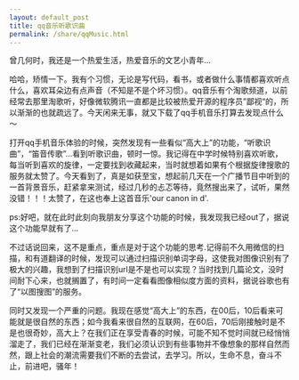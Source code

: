 ```yaml
---
layout: default_post
title: qq音乐听歌识曲
permalink: /share/qqMusic.html
---
```


曾几何时，我还是一个热爱生活，热爱音乐的文艺小青年...

哈哈，矫情一下。我有个习惯，无论是写代码，看书，或者做什么事情都喜欢听点什么，喜欢耳朵边有点声音（不知是不是个坏习惯）。qq音乐有个淘歌频道，以前经常去那里淘歌听，好像微软腾讯一直都是比较被热爱开源的程序员”鄙视“的，所以渐渐的也就疏远了。今天闲来无事，就又下载了qq手机音乐打算去发现点什么～

打开qq手机音乐体验的时候，突然发现有一些看似“高大上”的功能，“听歌识曲”，“笛音传歌”...看到听歌识曲，顿时一惊。我记得在中学时候特别喜欢听歌，每当听到喜欢的旋律，一定要找到收藏起来，当时就想着如果有个根据旋律搜歌的服务就太赞了。今天看到了，真是如获至宝，想起前几天在一个广播节目中听到的一首背景音乐，赶紧拿来测试，经过几秒的忐忑等待，竟然搜出来了，试听，果然没错！！！太赞了，在这也奉上这首音乐'our canon in d'.

ps:好吧，就在此时此刻向我朋友分享这个功能的时候，我发现我已经out了，据说这个功能早就有了...

不过话说回来，这不是重点，重点是对于这个功能的思考.记得前不久用微信的扫描，和有道翻译的时候，发现可以通过扫描识别单词字母，这使我对图像识别有了极大的兴趣，我想到了扫描识别url是不是也可以实现？当时找到几篇论文，没时间耐下心来，也就搁置了，有时间一定看看图像相似度方面的资料，据说谷歌也有了“以图搜图”的服务。

同时又发现一个严重的问题。我现在感觉“高大上”的东西，在00后，10后看来可能就是很自然的东西；如今我看来很自然的互联网，在60后，70后刚接触时是不是也很奇妙，高大上？在我们正在享受青春的时候，可能不知不觉时间就已经悄悄溜走了，我们已经在渐渐变老，我们必须认识到有些事物并不像想象的那样自然而然，跟上社会的潮流需要我们不断的去尝试，去学习。所以，生命不息，奋斗不止，前进吧，骚年！



















